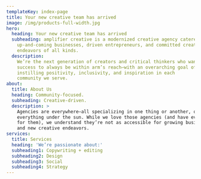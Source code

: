 ```yaml
---
templateKey: index-page
title: Your new creative team has arrived
image: /img/products-full-width.jpg
hero:
  heading: Your new creative team has arrived
  subheading: amplifier creative is a modernized creative agency catered toward
    up-and-coming businesses, driven entrepreneurs, and committed creative
    endeavors of all kinds.
  description:
    We’re the next generation of creators and critical thinkers who want
    success to always be within arm’s reach—with an overarching goal of
    instilling positivity, inclusivity, and inspiration in each
    community we serve.
about:
  title: About Us
  heading: Community-focused.
  subheading: Creative-driven.
  description: >
    Agencies are everywhere—all specializing in one thing or another, or
    everything under the sun. While we love those agencies (and have even worked
    for them), we understand they’re not as accessible for growing businesses
    and new creative endeavors.
services:
  title: Services
  heading: 'We’re passionate about:'
  subheading1: Copywriting + editing
  subheading2: Design
  subheading3: Social
  subheading4: Strategy
---
```

